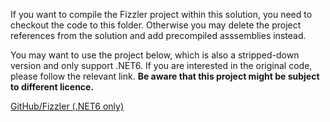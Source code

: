 If you want to compile the Fizzler project within this solution, you need to checkout the code to this folder. Otherwise you may delete the project references from the solution and add precompiled asssemblies instead.

You may want to use the project below, which is also a stripped-down version and only support .NET6. If you are interested in the original code, please follow the relevant link.
**Be aware that this project might be subject to different licence.**

[GitHub/Fizzler (.NET6 only)](https://github.com/sst-soft/Fizzler)